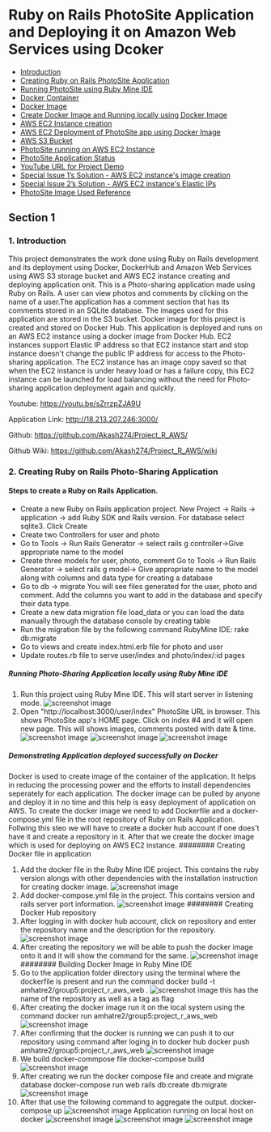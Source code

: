 # Ruby on Rails PhotoSite Application and Deploying it on Amazon Web Services using Dcoker

- [Introduction](https://github.com/Akash274/Project_R_AWS/wiki#section-1-introduction-and-purpose)
- [Creating Ruby on Rails PhotoSite Application](https://github.com/Akash274/Project_R_AWS/wiki#steps-followed-to-create-ruby-on-rails-application)
- [Running PhotoSite using Ruby Mine IDE](https://github.com/Akash274/Project_R_AWS/wiki#steps-followed-to-create-ruby-on-rails-application)
- [Docker Container](https://github.com/Akash274/Project_R_AWS/wiki#docker-container)
- [Docker Image](https://github.com/Akash274/Project_R_AWS/wiki#docker-image)
- [Create Docker Image and Running locally using Docker Image](https://github.com/Akash274/Project_R_AWS/wiki#create-docker-image)
- [AWS EC2 Instance creation](https://github.com/Akash274/Project_R_AWS/wiki#aws-ec2-instance-creation)
- [AWS EC2 Deployment of PhotoSite app using Docker Image](https://github.com/Akash274/Project_R_AWS/wiki#aws-ec2-deployment-of-photosite-app-using-docker-image)
- [AWS S3 Bucket](https://github.com/Akash274/Project_R_AWS/wiki#aws-s3-bucke)
- [PhotoSite running on AWS EC2 Instance](https://github.com/Akash274/Project_R_AWS/wiki#aws-ec2-instance-running-photosite-access)
- [PhotoSite Application Status](https://github.com/Akash274/Project_R_AWS/wiki#section-3-this-application-is-working-properly-end-to-end-no-open-issue-is-present)
- [YouTube URL for Project Demo](https://github.com/Akash274/Project_R_AWS/wiki#section-4--youtube-url)
- [Special Issue 1’s Solution - AWS EC2 instance's image creation](https://github.com/Akash274/Project_R_AWS/wiki#aws-ec2-instances-image-creation)
- [Special Issue 2’s Solution - AWS EC2 instance's Elastic IPs](https://github.com/Akash274/Project_R_AWS/wiki#aws-ec2-instances-elastic-ips)
- [PhotoSite Image Used Reference](https://github.com/Akash274/Project_R_AWS/wiki#photosite-images-taken-from---httpborgcsueastbayedugrewecs651projectr_aws_part1tipshtml)

## Section 1

### 1. Introduction
This project demonstrates the work done using Ruby on Rails development and its deployment using Docker, DockerHub and Amazon Web Services using AWS S3 storage bucket and AWS EC2 instance creating and deploying application onit.
This is a Photo-sharing application made using Ruby on Rails. 
A user can view photos and comments by clicking on the name of a user.The application has a comment section that has its comments stored in an SQLite database. The images used for this application are stored in the S3 bucket. Docker image for this project is created and stored on Docker Hub. This application is deployed and runs on an AWS EC2 instance using a docker image from Docker Hub.
EC2 instances support Elastic IP address so that EC2 instance start and stop instance doesn't change the public IP address for access to the Photo-sharing application.
The EC2 instance has an image copy saved so that when the EC2 instance is under heavy load or has a failure copy, this EC2 instance can be launched for load balancing without the need for Photo-sharing application deployment again and quickly.

Youtube: https://youtu.be/sZrrzpZJA9U

Application Link: http://18.213.207.246:3000/

Github: https://github.com/Akash274/Project_R_AWS/

Github Wiki: https://github.com/Akash274/Project_R_AWS/wiki

### 2. Creating Ruby on Rails Photo-Sharing Application
#### Steps to create a Ruby on Rails Application.
* Create a new Ruby on Rails application project.
  New Project -> Rails -> application -> add Ruby SDK and Rails version. For database select sqlite3. Click Create
* Create two Controllers for user and photo
* Go to Tools -> Run Rails Generator -> select rails g controller->Give appropriate name to the model
* Create three models for user, photo, comment
  Go to Tools -> Run Rails Generator -> select rails g model-> Give appropriate name to the model along with columns and data type  for creating a database
* Go to
  db -> migrate 
You will see files generated for the user, photo and comment. Add the columns you want to add in the database and specify their data type. 
* Create a new data migration file load_data or you can load the data manually through the database console by creating table
* Run the migration file by the following command RubyMine IDE: 
  rake db:migrate
* Go to views and create index.html.erb file for photo and user 
* Update routes.rb file to serve user/index and photo/index/:id pages
##### Running Photo-Sharing Application locally using Ruby Mine IDE
1. Run this project using Ruby Mine IDE. This will start server in listening mode.
![screenshot image](screenshot1.png)
2. Open "http://localhost:3000/user/index" PhotoSite URL in browser. This shows PhotoSite app's HOME page.
Click on index #4 and it will open new page. This will shows images, comments posted with date & time.
![screenshot image](screenshot2.png)
![screenshot image](screenshot3.png)
![screenshot image](screenshot4.png)

##### Demonstrating Application deployed successfully on Docker
Docker is used to create image of the container of the application. It helps in reducing the processing power and the efforts to install dependencies seperately for each application. The docker image can be pulled by anyone and deploy it in no time and this help is easy deployment of application on AWS.
To create the docker image we need to add Dockerfile and a docker-compose.yml file in the root repository of Ruby on Rails Application. Follwing this steo we will have to create a docker hub account if one does't have it and create a repository in it.
After that we create the docker image which is used for deploying on AWS EC2 instance.
######## Creating Docker file in application
1. Add the docker file in the Ruby Mine IDE project. This contains the ruby version alongs with other dependencies with the installation instruction for creating docker image.
![screenshot image](screenshot5.png)
2. Add docker-compose.yml file in the project. This contains version and rails server port information.
![screenshot image](screenshot6.png)
######## Creating Docker Hub repository
1. After logging in with docker hub account, click on repository and enter the repository name and the description for the repository.
![screenshot image](screenshot7.png)
2. After creating the repository we will be able to push the docker image onto it and it will show the command for the same.
![screenshot image](screenshot8.png)
######## Building Docker Image in Ruby Mine IDE
1. Go to the application folder directory using the terminal where the dockerfile is present and run the command
  docker build -t amhatre2/group5:project_r_aws_web .
 ![screenshot image](screenshot9.png)
  this has the name of the repository as well as a tag as flag 
2. After creating the docker image run it on the local system using the command
  docker run amhatre2/group5:project_r_aws_web
![screenshot image](screenshot10.png)
3. After confirming that the docker is running we can push it to our repository using command after loging in to docker hub 
  docker push amhatre2/group5:project_r_aws_web
![screenshot image](screenshot11.png)
4. We build docker-commpose file
docker-compose build
![screenshot image](screenshot12.png)
5. After creating we run the docker compose file and create and migrate database
docker-compose run web rails db:create db:migrate
![screenshot image](screenshot13.png)
6. After that use the following command to aggregate the output.
docker-compose up
![screenshot image](screenshot14.png)
Application running on local host on docker
![screenshot image](screenshot15.png)
![screenshot image](screenshot16.png)
![screenshot image](screenshot17.png)

